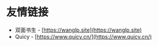 # 友情链接

 - 双面书生 - [https://wanglp.site](https://wanglp.site)
 - Quicy - [https://www.quicy.cn/](https://www.quicy.cn/)